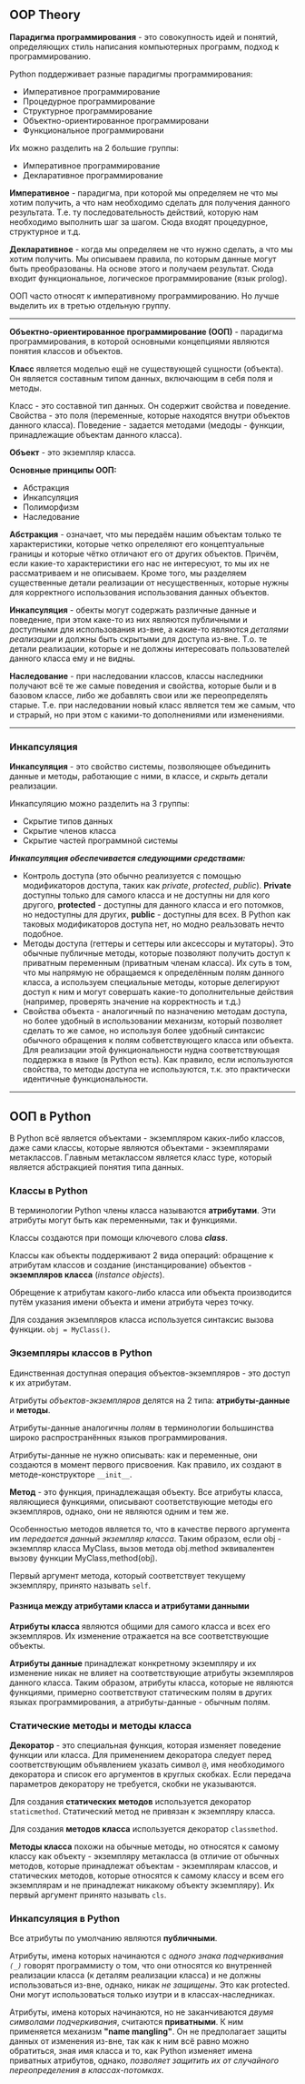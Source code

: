## OOP Theory

**Парадигма программирования** - это совокупность идей и понятий, определяющих стиль написания компьютерных программ, подход к программированию.

Python поддерживает разные парадигмы программирования:
* Императивное программирование
* Процедурное программирование
* Структурное программирование
* Объектно-ориентированное программировани
* Функциональное программировани

Их можно разделить на 2 большие группы:
* Императивное программирование
* Декларативное программирование

**Императивное** - парадигма, при которой мы определяем не что мы хотим получить, а что нам необходимо сделать для получения данного результата. Т.е. ту последовательность действий, которую нам необходимо выполнить шаг за шагом. Сюда входят процедурное, структурное и т.д.

**Декларативное** - когда мы определяем не что нужно сделать, а что мы хотим получить. Мы описываем правила, по которым данные могут быть преобразованы. На основе этого и получаем результат. Сюда входит функциональное, логическое программирование (язык prolog).

ООП часто относят к императивному программированию. Но лучше выделить их в третью отдельную группу.

________________________________________________________________________________________________________________________________
**Объектно-ориентированное программирование (ООП)** - парадигма программирования, в которой основными концепциями являются понятия классов и объектов.

**Класс** является моделью ещё не существующей сущности (объекта). Он является составным типом данных, включающим в себя поля и методы. 

Класс - это составной тип данных. Он содержит свойства и поведение. Свойства - это поля (переменные, которые находятся внутри объектов данного класса). Поведение - задается методами (медоды - функции, принадлежащие объектам данного класса).

**Объект** - это экземпляр класса.

**Основные принципы ООП:**
* Абстракция
* Инкапсуляция
* Полиморфизм
* Наследование

**Абстракция** - означает, что мы передаём нашим объектам только те характеристики, которые четко опрелеляют его концептуальные границы и которые чётко отличают его от других объектов. Причём, если какие-то характеристики его нас не интересуют, то мы их не рассматриваем и не описываем. Кроме того, мы разделяем существенные детали реализации от несущественных, которые нужны для корректного использования использования данных объектов.

**Инкапсуляция** - обекты могут содержать различные данные и поведение, при этом каке-то из них являются публичными и доступными для использования из-вне, а какие-то являются *деталями реализации* и должны быть скрытыми для доступа из-вне. Т.о. те детали реализации, которые и не должны интересовать пользователей данного класса ему и не видны.

**Наследование** - при наследовании классов, классы наследники получают всё те же самые поведения и свойства, которые были и в базовом классе, либо же добавлять свои или же переопределять старые. Т.е. при наследовании новый класс является тем же самым, что и страрый, но при этом с какими-то дополнениями или изменениями.

___________________________________________________________________________________________________________________________

### Инкапсуляция 
**Инкапсуляция** - это свойство системы, позволяющее объединить данные и методы, работающие с ними, в классе, и *скрыть* детали реализации.

Инкапсуляцию можно разделить на 3 группы:
* Скрытие типов данных
* Скрытие членов класса
* Скрытие частей программной системы

***Инкапсуляция обеспечивается следующими средствами:***
* Контроль доступа (это обычно реализуется с помощью модификаторов доступа, таких как *private*, *protected*, *public*).
**Private** доступны только для самого класса и не доступны ни для кого другого, **protected** - доступны для данного класса и его потомков, но недоступны для других, **public** - доступны для всех. В Python как таковых модификаторов доступа нет, но модно реальзовать нечто подобное.
* Методы доступа (геттеры и сеттеры или аксессоры и мутаторы). Это обычные публичные методы, которые позволяют получить доступ к приватным переменным (приватным членам класса). Их суть в том, что мы напрямую не обращаемся к определённым полям данного класса, а используем специальные методы, которые делегируют доступ к ним и могут совершать какие-то дополнительные действия (например, проверять значение на корректность и т.д.)
* Свойства объекта - аналогичный по назначению методам доступа, но более удобный в использовании механизм, который позволяет сделать то же самое, но используя более удобный синтаксис обычного обращения к полям собветствующего класса или объекта. Для реализации этой функциональности нудна соответствующая поддержка в языке (в Python есть). Как правило, если используются свойства, то методы доступа не используются, т.к. это практически идентичные функциональности.

___________________________________________________________________________________________________________________________
## ООП в Python
В Python всё является объектами - экземпляром каких-либо классов, даже сами классы, которые являются объектами - экземплярами метаклассов. Главным метаклассом является класс type, который является абстракцией понятия типа данных.

### Классы в Python
В терминологии Python члены класса называются **атрибутами**. Эти атрибуты могут быть как переменными, так и функциями.

Классы создаются при помощи ключевого слова ***class***.

Классы как объекты поддерживают 2 вида операций: обращение к атрибутам классов и создание (инстанцирование) объектов - **экземпляров класса** (*instance objects*).

Обрещение к атрибутам какого-либо класса или объекта производится путём указания имени объекта и имени атрибута через точку. 

Для создания экземпляров класса используется синтаксис вызова функции. `obj = MyClass()`.

### Экземпляры классов в Python
Единственная доступная операция объектов-экземпляров - это доступ к их атрибутам.

Атрибуты *объектов-экземпляров* делятся на 2 типа: **атрибуты-данные** и **методы**.

Атрибуты-данные аналогичны *полям* в терминологии большинства широко распространённых языков программирования.

Атрибуты-данные не нужно описывать: как и переменные, они создаются в момент первого присвоения. Как правило, их создают в методе-конструкторе `__init__`.

**Метод** - это функция, принадлежащая объекту. Все атрибуты класса, являющиеся функциями, описывают соответствующие методы его экземпляров, однако, они не являются одним и тем же.

Особенностью методов является то, что в качестве первого аргумента им *передается данный экземпляр класса*. Таким образом, если obj - экземпляр класса MyClass, вызов метода obj.method эквивалентен вызову функции MyClass,method(obj).

Первый аргумент метода, который соответствует текущему экземпляру, принято называть `self`.

#### Разница между атрибутами класса и атрибутами данными
**Атрибуты класса** являются общими для самого класса и всех его экземпляров. Их изменение отражается на все соответствующие объекты. 

**Атрибуты данные** принадлежат конкретному экземпляру и их изменение никак не влияет на соответствующие атрибуты экземпляров данного класса. Таким образом, атрибуты класса, которые не являются функциями, примерно соответствуют статическим полям в других языках программирования, а атрибуты-данные - обычным полям.

### Статические методы и методы класса
**Декоратор** - это специальная функция, которая изменяет поведение функции или класса. Для применением декоратора следует перед соответствующим объявлением указать символ `@`, имя необходимого декоратора и список его аргументов в круглых скобках. Если передача параметров декоратору не требуется, скобки не указываются. 

Для создания **статических методов** используется декоратор `staticmethod`. Статический метод не привязан к экземпляру класса.

Для создания **методов класса** используется декоратор `classmethod`.

**Методы класса** похожи на обычные методы, но относятся к самому классу как объекту - экземпляру метакласса (в отличие от обычных методов, которые принадлежат объектам - экземплярам классов, и статических методов, которые относятся к самому классу и всем его экземплярам и не принадлежат никакому объекту экземпляру). Их первый аргумент принято называть `cls`.

### Инкапсуляция в Python
Все атрибуты по умолчанию являются **публичными**.

Атрибуты, имена которых начинаются с *одного знака подчеркивания `(_)`* говорят программисту о том, что они относятся ко внутренней реализации класса (к деталям реализации класса) и не должны использоваться из-вне, однако, никак *не защищены*. Это как protected. Они могут использоваться только изутри и в классах-наследниках. 

Атрибуты, имена которых начинаются, но не заканчиваются *двумя символами подчеркивания*, считаются **приватными**. К ним применяется механизм **"name mangling"**. Он не предполагает защиты данных от изменения из-вне, так как к ним всё равно можно обратиться, зная имя класса и то, как Python изменяет имена приватных атрибутов, однако, *позволяет защитить их от случайного переопределения в классах-потомках*.












